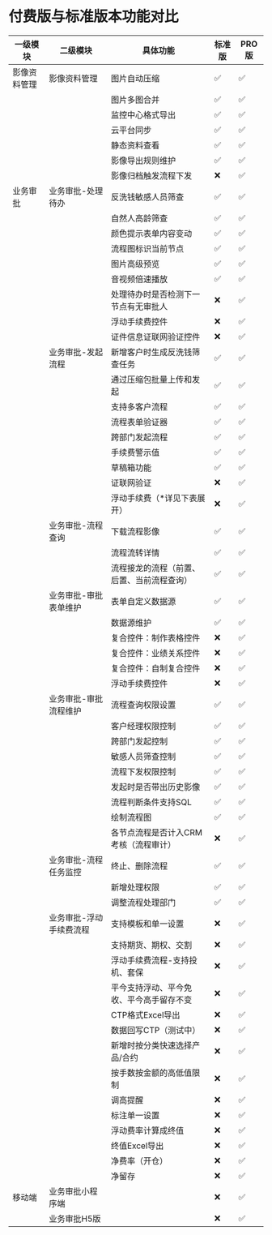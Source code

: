# 付费版与标准版本功能对比


| 一级模块       | 二级模块             | 具体功能                                   | 标准版 | PRO版 |
| -------------- | -------------------- | ------------------------------------------ | ------ | ----- |
| 影像资料管理   | 影像资料管理         | 图片自动压缩                               | ✅      | ✅     |
|                |                      | 图片多图合并                               | ✅      | ✅     |
|                |                      | 监控中心格式导出                           | ✅      | ✅     |
|                |                      | 云平台同步                                 | ✅      | ✅     |
|                |                      | 静态资料查看                               | ✅      | ✅     |
|                |                      | 影像导出规则维护                           | ✅      | ✅     |
|                |                      | 影像归档触发流程下发                       | ❌      | ✅     |
| 业务审批       | 业务审批-处理待办     | 反洗钱敏感人员筛查                         | ✅      | ✅     |
|                |                      | 自然人高龄筛查                             | ✅      | ✅     |
|                |                      | 颜色提示表单内容变动                       | ✅      | ✅     |
|                |                      | 流程图标识当前节点                         | ✅      | ✅     |
|                |                      | 图片高级预览                               | ✅      | ✅     |
|                |                      | 音视频倍速播放                             | ✅      | ✅     |
|                |                      | 处理待办时是否检测下一节点有无审批人       | ❌      | ✅     |
|                |                      | 浮动手续费控件                             | ❌      | ✅     |
|                |                      | 证件信息证联网验证控件                     | ❌      | ✅     |
|                | 业务审批-发起流程     | 新增客户时生成反洗钱筛查任务               | ✅      | ✅     |
|                |                      | 通过压缩包批量上传和发起                   | ✅      | ✅     |
|                |                      | 支持多客户流程                             | ✅      | ✅     |
|                |                      | 流程表单验证器                             | ✅      | ✅     |
|                |                      | 跨部门发起流程                             | ✅      | ✅     |
|                |                      | 手续费警示值                               | ✅      | ✅     |
|                |                      | 草稿箱功能                                 | ✅      | ✅     |
|                |                      | 证联网验证                                 | ❌      | ✅     |
|                |                      | 浮动手续费（*详见下表展开）               | ❌      | ✅     |
|                | 业务审批-流程查询     | 下载流程影像                               | ✅      | ✅     |
|                |                      | 流程流转详情                               | ✅      | ✅     |
|                |                      | 流程接龙的流程（前置、后置、当前流程查询） | ✅      | ✅     |
|                | 业务审批-审批表单维护 | 表单自定义数据源                           | ✅      | ✅     |
|                |                      | 数据源维护                                 | ✅      | ✅     |
|                |                      | 复合控件：制作表格控件                     | ❌      | ✅     |
|                |                      | 复合控件：业绩关系控件                     | ❌      | ✅     |
|                |                      | 复合控件：自制复合控件                     | ❌      | ✅     |
|                |                      | 浮动手续费控件                             | ❌      | ✅     |
|                | 业务审批-审批流程维护 | 流程查询权限设置                           | ✅      | ✅     |
|                |                      | 客户经理权限控制                           | ✅      | ✅     |
|                |                      | 跨部门发起控制                             | ✅      | ✅     |
|                |                      | 敏感人员筛查控制                           | ✅      | ✅     |
|                |                      | 流程下发权限控制                           | ✅      | ✅     |
|                |                      | 发起时是否带出历史影像                     | ✅      | ✅     |
|                |                      | 流程判断条件支持SQL                        | ✅      | ✅     |
|                |                      | 绘制流程图                                 | ✅      | ✅     |
|                |                      | 各节点流程是否计入CRM考核（流程审计）      | ❌      | ✅     |
|                | 业务审批-流程任务监控 | 终止、删除流程                             | ✅      | ✅     |
|                |                      | 新增处理权限                               | ✅      | ✅     |
|                |                      | 调整流程处理部门                           | ✅      | ✅     |
|                | 业务审批-浮动手续费流程 | 支持模板和单一设置                         | ❌      | ✅     |
|                |                      | 支持期货、期权、交割                       | ❌      | ✅     |
|                |                      | 浮动手续费流程-支持投机、套保              | ❌      | ✅     |
|                |                      | 平今支持浮动、平今免收、平今高手留存不变   | ❌      | ✅     |
|                |                      | CTP格式Excel导出                           | ❌      | ✅     |
|                |                      | 数据回写CTP（测试中）                      | ❌      | ✅     |
|                |                      | 新增时按分类快速选择产品/合约              | ❌      | ✅     |
|                |                      | 按手数按金额的高低值限制                   | ❌      | ✅     |
|                |                      | 调高提醒                                   | ❌      | ✅     |
|                |                      | 标注单一设置                               | ❌      | ✅     |
|                |                      | 浮动费率计算成终值                         | ❌      | ✅     |
|                |                      | 终值Excel导出                              | ❌      | ✅     |
|                |                      | 净费率（开仓）                             | ❌      | ✅     |
|                |                      | 净留存                                     | ❌      | ✅     |
| 移动端         | 业务审批小程序端     |                                            | ❌      | ✅     |
|                | 业务审批H5版         |                                            | ❌      | ✅     |
